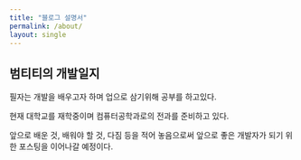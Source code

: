 ```yaml
---
title: "블로그 설명서"
permalink: /about/
layout: single
---
```


## 범티티의 개발일지  

필자는 개발을 배우고자 하며 업으로 삼기위해 공부를 하고있다.  

현재 대학교를 재학중이며 컴퓨터공학과로의 전과를 준비하고 있다.  
  
앞으로 배운 것, 배워야 할 것, 다짐 등을 적어 놓음으로써 앞으로 좋은 개발자가 되기 위한 포스팅을 이어나갈 예정이다.  

